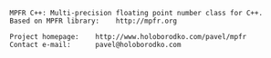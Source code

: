     MPFR C++: Multi-precision floating point number class for C++. 
    Based on MPFR library:    http://mpfr.org

    Project homepage:    http://www.holoborodko.com/pavel/mpfr
    Contact e-mail:      pavel@holoborodko.com
